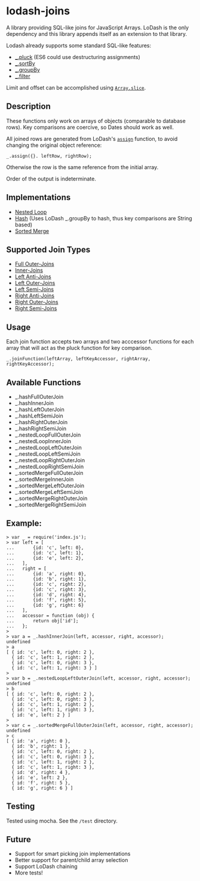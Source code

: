 lodash-joins
============
A library providing SQL-like joins for JavaScript Arrays.  LoDash is the only dependency and this library appends itself as an extension to that library.

Lodash already supports some standard SQL-like features:

* [_.pluck](http://lodash.com/docs#pluck) (ES6 could use destructuring assignments)
* [_.sortBy](http://lodash.com/docs#sortBy)
* [_.groupBy](http://lodash.com/docs#groupBy)
* [_.filter](http://lodash.com/docs#filter)

Limit and offset can be accomplished using [```Array.slice```](https://developer.mozilla.org/en-US/docs/Web/JavaScript/Reference/Global_Objects/Array/slice).

Description
-----------
These functions only work on arrays of objects (comparable to database rows).  Key comparisons are coercive, so Dates should work as well.

All joined rows are generated from LoDash's [```assign```](http://lodash.com/docs#assign) function, to avoid changing the original object reference:

    _.assign({}. leftRow, rightRow);

Otherwise the row is the same reference from the initial array.

Order of the output is indeterminate.

Implementations
---------------
* [Nested Loop](http://en.wikipedia.org/wiki/Nested_loop_join)
* [Hash](http://en.wikipedia.org/wiki/Hash_join) (Uses LoDash _.groupBy to hash, thus key comparisons are String based)
* [Sorted Merge](http://en.wikipedia.org/wiki/Sort-merge_join)

Supported Join Types
--------------------
* [Full Outer-Joins](http://en.wikipedia.org/wiki/Join_(SQL)#Full_outer_join)
* [Inner-Joins](http://en.wikipedia.org/wiki/Join_(SQL)#Inner_join)
* [Left Anti-Joins](http://en.wikipedia.org/wiki/Relational_algebra#Antijoin_.28.E2.96.B7.29)
* [Left Outer-Joins](http://en.wikipedia.org/wiki/Join_(SQL)#Left_outer_join)
* [Left Semi-Joins](http://en.wikipedia.org/wiki/Relational_algebra#Semijoin_.28.E2.8B.89.29.28.E2.8B.8A.29)
* [Right Anti-Joins](http://en.wikipedia.org/wiki/Relational_algebra#Antijoin_.28.E2.96.B7.29)
* [Right Outer-Joins](http://en.wikipedia.org/wiki/Join_(SQL)#Right_outer_join)
* [Right Semi-Joins](http://en.wikipedia.org/wiki/Relational_algebra#Semijoin_.28.E2.8B.89.29.28.E2.8B.8A.29)

Usage
-----
Each join function accepts two arrays and two acccessor functions for each array that will act as the pluck function for key comparison.

    _.joinFunction(leftArray, leftKeyAccessor, rightArray, rightKeyAccessor);

Available Functions
-------------------
* _.hashFullOuterJoin
* _.hashInnerJoin
* _.hashLeftOuterJoin
* _.hashLeftSemiJoin
* _.hashRightOuterJoin
* _.hashRightSemiJoin
* _.nestedLoopFullOuterJoin
* _.nestedLoopInnerJoin
* _.nestedLoopLeftOuterJoin
* _.nestedLoopLeftSemiJoin
* _.nestedLoopRightOuterJoin
* _.nestedLoopRightSemiJoin
* _.sortedMergeFullOuterJoin
* _.sortedMergeInnerJoin
* _.sortedMergeLeftOuterJoin
* _.sortedMergeLeftSemiJoin
* _.sortedMergeRightOuterJoin
* _.sortedMergeRightSemiJoin

Example:
--------
    > var _ = require('index.js');
    > var left = [
    ...       {id: 'c', left: 0},
    ...       {id: 'c', left: 1},
    ...       {id: 'e', left: 2},
    ...   ],
    ...   right = [
    ...       {id: 'a', right: 0},
    ...       {id: 'b', right: 1},
    ...       {id: 'c', right: 2},
    ...       {id: 'c', right: 3},
    ...       {id: 'd', right: 4},
    ...       {id: 'f', right: 5},
    ...       {id: 'g', right: 6}
    ...   ],
    ...   accessor = function (obj) {
    ...       return obj['id'];
    ...   };
    >
    > var a = _.hashInnerJoin(left, accessor, right, accessor);
    undefined
    > a
    [ { id: 'c', left: 0, right: 2 },
      { id: 'c', left: 1, right: 2 },
      { id: 'c', left: 0, right: 3 },
      { id: 'c', left: 1, right: 3 } ]
    >
    > var b = _.nestedLoopLeftOuterJoin(left, accessor, right, accessor);
    undefined
    > b
    [ { id: 'c', left: 0, right: 2 },
      { id: 'c', left: 0, right: 3 },
      { id: 'c', left: 1, right: 2 },
      { id: 'c', left: 1, right: 3 },
      { id: 'e', left: 2 } ]
    >
    > var c = _.sortedMergeFullOuterJoin(left, accessor, right, accessor);
    undefined
    > c
    [ { id: 'a', right: 0 },
      { id: 'b', right: 1 },
      { id: 'c', left: 0, right: 2 },
      { id: 'c', left: 0, right: 3 },
      { id: 'c', left: 1, right: 2 },
      { id: 'c', left: 1, right: 3 },
      { id: 'd', right: 4 },
      { id: 'e', left: 2 },
      { id: 'f', right: 5 },
      { id: 'g', right: 6 } ]

Testing
-------
Tested using mocha.  See the ```/test``` directory.

Future
------
* Support for smart picking join implementations
* Better support for parent/child array selection
* Support LoDash chaining
* More tests!
